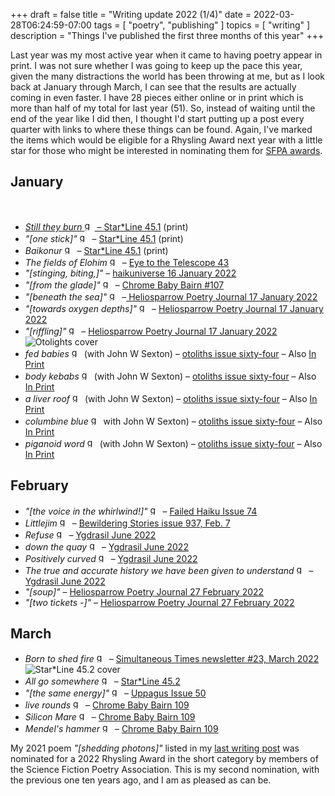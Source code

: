 +++
draft = false
title = "Writing update 2022 (1/4)"
date = 2022-03-28T06:24:59-07:00
tags = [
  "poetry",
  "publishing"
]
topics = [
  "writing"
]
description = "Things I've published the first three months of this year"
+++


Last year was my most active year when it came to having poetry appear in print. I was not sure whether I was going to keep up the pace this year, given the many distractions the world has been throwing at me, but as I look back at January through March, I can see that the results are actually coming in even faster. I have 28 pieces either online or in print which is more than half of my total for last year (51). So, instead of waiting until the end of the year like I did then, I thought I'd start putting up a post every quarter with links to where these things can be found. Again, I've marked the items which would be eligible for a Rhysling Award next year with a little star for those who might be interested in nominating them for [SFPA awards](https://sfpoetry.com/rhysling.html).

## January

<a href="https://milkfish08.s3.amazonaws.com/photo/blog/45.1.jpg" alt="Star*Line 45.1 cover" title="Star*Line 45.1 cover" /><br />
* *Still they burn* <img src="https://milkfish08.s3.amazonaws.com/photo/blog/award_star_gold_1.png" width=16 height=16 title="gold star" /> – [Star*Line 45.1](http://www.sfpoetry.com/sl/issues/starline45.1.html) (print)
* *"[one stick]"* <img src="https://milkfish08.s3.amazonaws.com/photo/blog/award_star_gold_1.png" width=16 height=16 title="gold star" /> – [Star*Line 45.1](http://www.sfpoetry.com/sl/issues/starline45.1.html) (print)
* *Baikonur* <img src="https://milkfish08.s3.amazonaws.com/photo/blog/award_star_gold_1.png" width=16 height=16 title="gold star" /> – [Star*Line 45.1](http://www.sfpoetry.com/sl/issues/starline45.1.html) (print)
* *The fields of Elohim* <img src="https://milkfish08.s3.amazonaws.com/photo/blog/award_star_gold_1.png" width=16 height=16 title="gold star" /> – [Eye to the Telescope 43](http://eyetothetelescope.com/archives/043issue.html)
* *"[stinging, biting,]"* – [haikuniverse 16 January 2022](https://haikuniverse.com/haiku-by-richard-magahiz-2/)
* *"[from the glade]"* <img src="https://milkfish08.s3.amazonaws.com/photo/blog/award_star_gold_1.png" width=16 height=16 title="gold star" /> – [Chrome Baby Bairn #107](https://robindunn.com/bairn107.html)
* *"[beneath the sea]"* <img src="https://milkfish08.s3.amazonaws.com/photo/blog/award_star_gold_1.png" width=16 height=16 title="gold star" /> –[ Heliosparrow Poetry Journal 17 January 2022](https://heliosparrow.com/2022/01/5-29/)
* *"[towards oxygen depths]"* <img src="https://milkfish08.s3.amazonaws.com/photo/blog/award_star_gold_1.png" width=16 height=16 title="gold star" /> – [Heliosparrow Poetry Journal 17 January 2022](https://heliosparrow.com/2022/01/5-29/)
* *"[riffling]"* <img src="https://milkfish08.s3.amazonaws.com/photo/blog/award_star_gold_1.png" width=16 height=16 title="gold star" /> – [Heliosparrow Poetry Journal 17 January 2022](https://heliosparrow.com/2022/01/5-29/)
<img src="https://milkfish08.s3.amazonaws.com/photo/blog/20220215_172412.jpg" title="Otoliths cover" alt="Otolights cover" /><br />
* *fed babies* <img src="https://milkfish08.s3.amazonaws.com/photo/blog/award_star_gold_1.png" width=16 height=16 title="gold star" /> (with John W Sexton) – [otoliths issue sixty-four](https://the-otolith.blogspot.com/2021/11/richard-magahiz-john-w-sexton.html) – Also [In Print](https://www.lulu.com/en/us/shop/mark-young/otoliths-issue-sixty-four-part-one/paperback/product-zq5dkw.html?page=1&pageSize=4)
* *body kebabs* <img src="https://milkfish08.s3.amazonaws.com/photo/blog/award_star_gold_1.png" width=16 height=16 title="gold star" /> (with John W Sexton) – [otoliths issue sixty-four](https://the-otolith.blogspot.com/2021/11/richard-magahiz-john-w-sexton.html) – Also [In Print](https://www.lulu.com/en/us/shop/mark-young/otoliths-issue-sixty-four-part-one/paperback/product-zq5dkw.html?page=1&pageSize=4)
* *a liver roof* <img src="https://milkfish08.s3.amazonaws.com/photo/blog/award_star_gold_1.png" width=16 height=16 title="gold star" /> (with John W Sexton) – [otoliths issue sixty-four](https://the-otolith.blogspot.com/2021/11/richard-magahiz-john-w-sexton.html) – Also [In Print](https://www.lulu.com/en/us/shop/mark-young/otoliths-issue-sixty-four-part-one/paperback/product-zq5dkw.html?page=1&pageSize=4)
* *columbine blue* <img src="https://milkfish08.s3.amazonaws.com/photo/blog/award_star_gold_1.png" width=16 height=16 title="gold star" /> with John W Sexton) – [otoliths issue sixty-four](https://the-otolith.blogspot.com/2021/11/richard-magahiz-john-w-sexton.html) – Also [In Print](https://www.lulu.com/en/us/shop/mark-young/otoliths-issue-sixty-four-part-one/paperback/product-zq5dkw.html?page=1&pageSize=4)
* *piganoid word* <img src="https://milkfish08.s3.amazonaws.com/photo/blog/award_star_gold_1.png" width=16 height=16 title="gold star" /> (with John W Sexton) – [otoliths issue sixty-four](https://the-otolith.blogspot.com/2021/11/richard-magahiz-john-w-sexton.html) – Also [In Print](https://www.lulu.com/en/us/shop/mark-young/otoliths-issue-sixty-four-part-one/paperback/product-zq5dkw.html?page=1&pageSize=4)

## February

* *"[the voice in the whirlwind!]"* <img src="https://milkfish08.s3.amazonaws.com/photo/blog/award_star_gold_1.png" width=16 height=16 title="gold star" /> – [Failed Haiku Issue 74](https://www.haikuhut.com/FailedHaikuIssue74.pdf)
* *Littlejim* <img src="https://milkfish08.s3.amazonaws.com/photo/blog/award_star_gold_1.png" width=16 height=16 title="gold star" /> – [Bewildering Stories issue 937, Feb. 7](http://www.bewilderingstories.com/issue937/blurb.html)
* *Refuse* <img src="https://milkfish08.s3.amazonaws.com/photo/blog/award_star_gold_1.png" width=16 height=16 title="gold star" /> – [Ygdrasil June 2022](https://www.academia.edu/71559974/Ygdrasil_June_2022_issue)
* *down the quay* <img src="https://milkfish08.s3.amazonaws.com/photo/blog/award_star_gold_1.png" width=16 height=16 title="gold star" /> – [Ygdrasil June 2022](https://www.academia.edu/71559974/Ygdrasil_June_2022_issue)
* *Positively curved* <img src="https://milkfish08.s3.amazonaws.com/photo/blog/award_star_gold_1.png" width=16 height=16 title="gold star" /> – [Ygdrasil June 2022](https://www.academia.edu/71559974/Ygdrasil_June_2022_issue)
* *The true and accurate history we have been given to understand* <img src="https://milkfish08.s3.amazonaws.com/photo/blog/award_star_gold_1.png" width=16 height=16 title="gold star" /> – [Ygdrasil June 2022](https://www.academia.edu/71559974/Ygdrasil_June_2022_issue)
* *"[soup]"* – [Heliosparrow Poetry Journal 27 February 2022](https://heliosparrow.com/2022/02/6-29/)
* *"[two tickets -]"* – [Heliosparrow Poetry Journal 27 February 2022](https://heliosparrow.com/2022/02/6-29/)

## March

* *Born to shed fire* <img src="https://milkfish08.s3.amazonaws.com/photo/blog/award_star_gold_1.png" width=16 height=16 title="gold star" /> – [Simultaneous Times newsletter #23, March 2022](https://spacecowboybooks.com/free-content/)
<img src="https://milkfish08.s3.amazonaws.com/photo/blog/45.2.jpg" title="Star*Line 45.2 cover" alt="Star*Line 45.2 cover" /><br />
* *All go somewhere* <img src="https://milkfish08.s3.amazonaws.com/photo/blog/award_star_gold_1.png" width=16 height=16 title="gold star" /> – [Star*Line 45.2](http://www.sfpoetry.com/sl/issues/starline45.2.html)
* *"[the same energy]"* <img src="https://milkfish08.s3.amazonaws.com/photo/blog/award_star_gold_1.png" width=16 height=16 title="gold star" /> – [Uppagus Issue 50](https://uppagus.com/poems/magahiz-same/)
* *live rounds* <img src="https://milkfish08.s3.amazonaws.com/photo/blog/award_star_gold_1.png" width=16 height=16 title="gold star" /> – [Chrome Baby Bairn 109](https://robindunn.com/bairn109.html)
* *Silicon Mare* <img src="https://milkfish08.s3.amazonaws.com/photo/blog/award_star_gold_1.png" width=16 height=16 title="gold star" /> – [Chrome Baby Bairn 109](https://robindunn.com/bairn109.html)
* *Mendel's hammer* <img src="https://milkfish08.s3.amazonaws.com/photo/blog/award_star_gold_1.png" width=16 height=16 title="gold star" /> – [Chrome Baby Bairn 109](https://robindunn.com/bairn109.html)

My 2021 poem *"[shedding photons]"* listed in my [last writing post](/post/2021writing) was nominated for a 2022 Rhysling Award in the short category by members of the Science Fiction Poetry Association. This is my second nomination, with the previous one ten years ago, and I am as pleased as can be.
